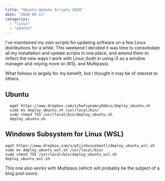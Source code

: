 ```yaml
---
title: "Ubuntu Update Scripts 2020"
date: "2020-05-11"
categories: 
  - "linux"
  - "ubuntu"
---
```


I've maintained my own scripts for updating software on a few Linux distributions for a while. This weekend I decided it was time to consolodate all my installation and update scripts in one place, and amend them to reflect the new ways I work with Linux (both in using i3 as a window manager and relying more on WSL and Multipass).

What follows is largely for my benefit, but I thought it may be of interest to others.

## Ubuntu

```
  wget https://www.dropbox.com/s/hwfvynamcy6bkcs/deploy_ubuntu.sh
  sudo mv deploy_ubuntu.sh /usr/local/bin/
  sudo chmod 755 /usr/local/bin/deploy_ubuntu.sh
  deploy_ubuntu.sh
```

## Windows Subsystem for Linux (WSL)

```
wget https://www.dropbox.com/s/p5jjsbvuuskeotl/deploy_ubuntu_wsl.sh
sudo mv deploy_ubuntu_wsl.sh /usr/local/bin/
sudo chmod 755 /usr/local/bin/deploy_ubuntu_wsl.sh
deploy_ubuntu_wsl.sh
```

This one also works with Multipass (which will probably be the subject of a blog post soon).
